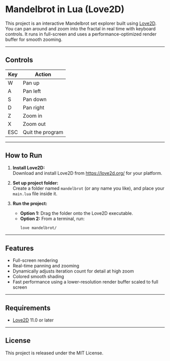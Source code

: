 # Mandelbrot in Lua (Love2D)

This project is an interactive Mandelbrot set explorer built using [Love2D](https://love2d.org/).  
You can pan around and zoom into the fractal in real time with keyboard controls. It runs in full-screen and uses a performance-optimized render buffer for smooth zooming.

---

## Controls

| Key | Action           |
|-----|------------------|
| W   | Pan up           |
| A   | Pan left         |
| S   | Pan down         |
| D   | Pan right        |
| Z   | Zoom in          |
| X   | Zoom out         |
| ESC | Quit the program |

---

## How to Run

1. **Install Love2D:**  
   Download and install Love2D from https://love2d.org/ for your platform.

2. **Set up project folder:**  
   Create a folder named `mandelbrot` (or any name you like), and place your `main.lua` file inside it.

3. **Run the project:**  
   - **Option 1:** Drag the folder onto the Love2D executable.
   - **Option 2:** From a terminal, run:
     ```sh
     love mandelbrot/
     ```

---

## Features

- Full-screen rendering
- Real-time panning and zooming
- Dynamically adjusts iteration count for detail at high zoom
- Colored smooth shading
- Fast performance using a lower-resolution render buffer scaled to full screen

---

## Requirements

- [Love2D](https://love2d.org/) 11.0 or later

---

## License

This project is released under the MIT License.
